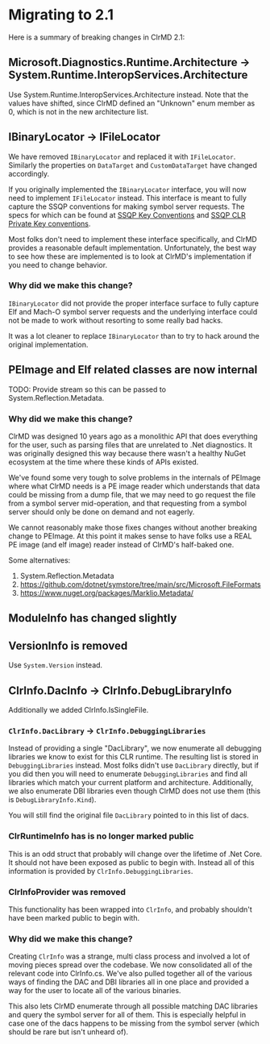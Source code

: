 # Migrating to 2.1

Here is a summary of breaking changes in ClrMD 2.1:

## Microsoft.Diagnostics.Runtime.Architecture -> System.Runtime.InteropServices.Architecture

Use System.Runtime.InteropServices.Architecture instead.  Note that the values have shifted, since ClrMD defined an "Unknown" enum member as 0, which is not in the new architecture list.

## IBinaryLocator -> IFileLocator

We have removed `IBinaryLocator` and replaced it with `IFileLocator`.  Similarly the properties on `DataTarget` and `CustomDataTarget` have changed accordingly.

If you originally implemented the `IBinaryLocator` interface, you will now need to implement `IFileLocator` instead.  This interface is meant to fully capture the SSQP conventions for making symbol server requests.  The specs for which can be found at [SSQP Key Conventions](https://github.com/dotnet/symstore/blob/main/docs/specs/SSQP_Key_Conventions.md) and [SSQP CLR Private Key conventions](https://github.com/dotnet/symstore/blob/main/docs/specs/SSQP_CLR_Private_Key_Conventions.md).

Most folks don't need to implement these interface specifically, and ClrMD provides a reasonable default implementation.  Unfortunately, the best way to see how these are implemented is to look at ClrMD's implementation if you need to change behavior.

### Why did we make this change?

`IBinaryLocator` did not provide the proper interface surface to fully capture Elf and Mach-O symbol server requests and the underlying interface could not be made to work without resorting to some really bad hacks.

It was a lot cleaner to replace `IBinaryLocator` than to try to hack around the original implementation.

## PEImage and Elf related classes are now internal

TODO:  Provide stream so this can be passed to System.Reflection.Metadata.

### Why did we make this change?

ClrMD was designed 10 years ago as a monolithic API that does everything for the user, such as parsing files that are unrelated to .Net diagnostics.  It was originally designed this way because there wasn't a healthy NuGet ecosystem at the time where these kinds of APIs existed.

We've found some very tough to solve problems in the internals of PEImage where what ClrMD needs is a PE image reader which understands that data could be missing from a dump file, that we may need to go request the file from a symbol server mid-operation, and that requesting from a symbol server should only be done on demand and not eagerly.

We cannot reasonably make those fixes changes without another breaking change to PEImage.  At this point it makes sense to have folks use a REAL PE image (and elf image) reader instead of ClrMD's half-baked one.

Some alternatives:

1.  System.Reflection.Metadata
2.  https://github.com/dotnet/symstore/tree/main/src/Microsoft.FileFormats
3.  https://www.nuget.org/packages/Marklio.Metadata/


## ModuleInfo has changed slightly


## VersionInfo is removed

Use `System.Version` instead.


## ClrInfo.DacInfo -> ClrInfo.DebugLibraryInfo

Additionally we added ClrInfo.IsSingleFile.

### `ClrInfo.DacLibrary` -> `ClrInfo.DebuggingLibraries`

Instead of providing a single "DacLibrary", we now enumerate all debugging libraries we know to exist for this CLR runtime.  The resulting list is stored in `DebuggingLibraries` instead.  Most folks didn't use `DacLibrary` directly, but if you did then you will need to enumerate `DebuggingLibraries` and find all libraries which match your current platform and architecture.  Additionally, we also enumerate DBI libraries even though ClrMD does not use them (this is `DebugLibraryInfo.Kind`).

You will still find the original file `DacLibrary` pointed to in this list of dacs.


### ClrRuntimeInfo has is no longer marked public

This is an odd struct that probably will change over the lifetime of .Net Core.  It should not have been exposed as public to begin with.  Instead all of this information is provided by `ClrInfo.DebuggingLibraries`.

### ClrInfoProvider was removed

This functionality has been wrapped into `ClrInfo`, and probably shouldn't have been marked public to begin with.


### Why did we make this change?

Creating `ClrInfo` was a strange, multi class process and involved a lot of moving pieces spread over the codebase.  We now consolidated all of the relevant code into ClrInfo.cs.  We've also pulled together all of the various ways of finding the DAC and DBI libraries all in one place and provided a way for the user to locate all of the various binaries.

This also lets ClrMD enumerate through all possible matching DAC libraries and query the symbol server for all of them.  This is especially helpful in case one of the dacs happens to be missing from the symbol server (which should be rare but isn't unheard of).
